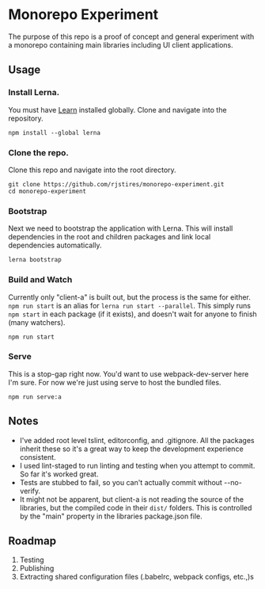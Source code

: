 # Monorepo Experiment
The purpose of this repo is a proof of concept and general experiment with a monorepo containing
main libraries including UI client applications.

## Usage

### Install Lerna.
You must have [Learn](https://lernajs.io/) installed globally. Clone and navigate into the repository.
```
npm install --global lerna
```

### Clone the repo.
Clone this repo and navigate into the root directory.
```
git clone https://github.com/rjstires/monorepo-experiment.git
cd monorepo-experiment
```

### Bootstrap
Next we need to bootstrap the application with Lerna. This will install dependencies in the root and children packages and link local dependencies automatically.
```
lerna bootstrap
```
### Build and Watch
Currently only "client-a" is built out, but the process is the same for either. `npm run start` is an alias for `lerna run start --parallel`. This simply runs `npm start` in each package (if it exists), and doesn't wait for anyone to finish (many watchers).
```
npm run start
```

### Serve
This is a stop-gap right now. You'd want to use webpack-dev-server here I'm sure. For now we're just using serve to host the bundled files.
```
npm run serve:a
```

## Notes
- I've added root level tslint, editorconfig, and .gitignore. All the packages inherit these so it's a great way to keep the development experience consistent.
- I used lint-staged to run linting and testing when you attempt to commit. So far it's worked great.
- Tests are stubbed to fail, so you can't actually commit without --no-verify.
- It might not be apparent, but client-a is not reading the source of the libraries, but the compiled code in their `dist/` folders. This is controlled by the "main" property in the libraries package.json file.


## Roadmap
1. Testing
2. Publishing
3. Extracting shared configuration files (.babelrc, webpack configs, etc.,)s